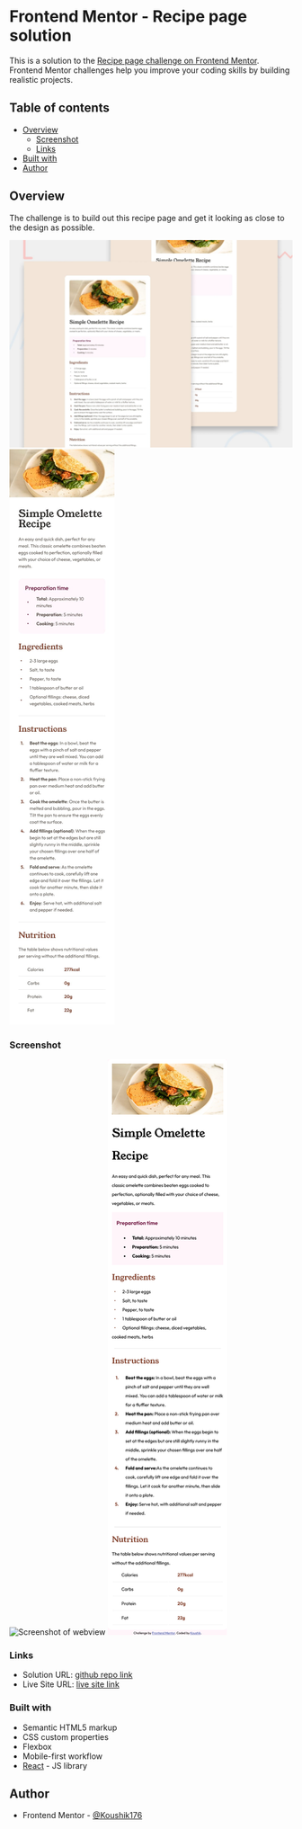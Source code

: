 # Frontend Mentor - Recipe page solution

This is a solution to the [Recipe page challenge on Frontend Mentor](https://www.frontendmentor.io/challenges/recipe-page-KiTsR8QQKm). Frontend Mentor challenges help you improve your coding skills by building realistic projects.

## Table of contents

- [Overview](#overview)
  - [Screenshot](#screenshot)
  - [Links](#links)
- [Built with](#built-with)
- [Author](#author)

## Overview

The challenge is to build out this recipe page and get it looking as close to the design as possible.

![Webview Design preview for the Recipe page coding challenge](./design/desktop-preview.jpg)
![Mobile view Design preview for the Recipe page coding challenge](./design/mobile-design.jpg)

### Screenshot

![Screenshot of webview](./screenshot/Screenshot-react-recipe-webview.png.jpg)
![Screenshot of mobile view](./screenshot/Screenshot-react-recipe-mobile-view.png)

### Links

- Solution URL: [github repo link](https://github.com/Koushik176/vite-react-recipe)
- Live Site URL: [live site link](https://koushik176.github.io/vite-react-recipe/)

### Built with

- Semantic HTML5 markup
- CSS custom properties
- Flexbox
- Mobile-first workflow
- [React](https://reactjs.org/) - JS library

## Author

- Frontend Mentor - [@Koushik176](https://www.frontendmentor.io/profile/Koushik176)

